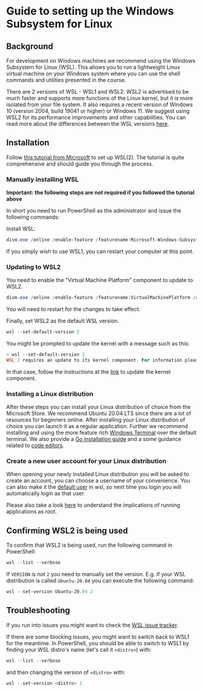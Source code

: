 # Guide to setting up the Windows Subsystem for Linux

## Background

For development on Windows machines we recommend using the Windows Subsystem for Linux (WSL).
This allows you to run a lightweight Linux virtual machine on your Windows system where you can use the shell commands and utilities presented in the course.

There are 2 versions of WSL - WSL1 and WSL2.
WSL2 is advertised to be much faster and supports more functions of the Linux kernel, but it is more isolated from your file system.
It also requires a recent version of Windows 10 (version 2004, build 19041 or higher) or Windows 11.
We suggest using WSL2 for its performance improvements and other capabilities.
You can read more about the differences between the WSL versions [here](https://docs.microsoft.com/en-us/windows/wsl/compare-versions).

## Installation

Follow [this tutorial from Microsoft](https://learn.microsoft.com/en-us/windows/wsl/install#install-wsl-command) to set up WSL(2).
The tutorial is quite comprehensive and should guide you through the process.

### Manually installing WSL

**Important: the following steps are not required if you followed the tutorial above**


In short you need to run PowerShell as the administrator and issue the following commands:

Install WSL:

```powershell
dism.exe /online /enable-feature /featurename:Microsoft-Windows-Subsystem-Linux /all /norestart
```

If you simply wish to use WSL1, you can restart your computer at this point.

### Updating to WSL2

You need to enable the "Virtual Machine Platform" component to update to WSL2.

```powershell
dism.exe /online /enable-feature /featurename:VirtualMachinePlatform /all /norestart
```

You will need to restart for the changes to take effect.

Finally, set WSL2 as the default WSL version.

```powershell
wsl --set-default-version 2
```

You might be prompted to update the kernel with a message such as this:

```powershell
> wsl --set-default-version 2
WSL 2 requires an update to its kernel component. For information please visit https://aka.ms/wsl2kernel
```

In that case, follow the instructions at the [link](https://aka.ms/wsl2kernel) to update the kernel component.

### Installing a Linux distribution

After these steps you can install your Linux distribution of choice from the Microsoft Store.
We recommend Ubuntu 20.04 LTS since there are a lot of resources for beginners online.
After installing your Linux distribution of choice you can launch it as a regular application.
Further we recommend installing and using the more feature rich [Windows Terminal](https://www.microsoft.com/en-us/p/windows-terminal/9n0dx20hk701) over the default terminal.
We also provide a [Go installation guide](setup-go.md) and a some guidance related to [code editors](setup-editors.md).

### Create a new user account for your Linux distribution

When opening your newly installed Linux distribution you will be asked to create an account, you can choose a username of your convenience.
You can also make it the [default user](https://docs.microsoft.com/en-us/windows/wsl/wsl-config#change-the-default-user-for-a-distribution) in wsl, so next time you login you will automatically login as that user.

Please also take a look [here](https://ubuntu.com/tutorials/command-line-for-beginners#7-the-command-line-and-the-superuser) to understand the implications of running applications as root.

## Confirming WSL2 is being used

To confirm that WSL2 is being used, run the following command in PowerShell:

```powershell
wsl --list --verbose
```

If `VERSION` is not `2` you need to manually set the version.
E.g. if your WSL distribution is called `Ubuntu-20.04` you can execute the following command:

```powershell
wsl --set-version Ubuntu-20.04 2
```

## Troubleshooting

If you run into issues you might want to check the [WSL issue tracker](https://github.com/Microsoft/WSL/issues).

If there are some blocking issues, you might want to switch back to WSL1 for the meantime.
In PowerShell, you should be able to switch to WSL1 by finding your WSL distro's name (let's call it `<distro>`) with:

```powershell
wsl --list --verbose
```

and then changing the version of `<distro>` with:

```powershell
wsl --set-version <distro> 1
```
